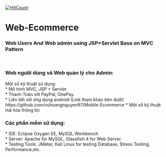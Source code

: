 [![HitCount](http://hits.dwyl.io/vuhoangnguyen97/Web-Ecommerce.svg)](http://hits.dwyl.io/vuhoangnguyen97/Web-Ecommerce)
# Web-Ecommerce
<h3> Web Users And Web admin using JSP+Servlet Base on MVC Pattern </h3>
<br/>
<h3>Web người dùng và Web quản lý cho Admin:</h3>
Một số kỹ thuật sử dụng: </br>
* Mô hình MVC, JSP + Servlet <br/>
* Thanh Toán với PayPal, OnePay. <br/>
* Liên kết với ứng dụng android (Link tham khảo bên dưới) <br/>
https://github.com/vuhoangnguyen97/Mobile-Ecommerce
* Một số kỹ thuật mã hóa thông tin <br/>

<h3> Các phần mềm sử dụng: </h3>
* IDE: Eclipse Oxygen EE, MySQL Workbench <br/>
* Server: Apache for MySQL, Glassfish 4 for Web Server.<br/>
* Testing Tools: JMeter, Kali Linux for testing Database, Stress Testing, Performance,etc.


